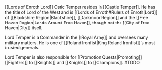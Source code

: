 
[[Lords of Enroth|Lord]] Osric Temper resides in [[Castle Temper]]. He has the title of Lord of the West and is [[Lords of Enroth#Rulers of Enroth|Lord]] of [[Blackshire Region|Blackshire]], [[Darkmoor Region]] and the [[Free Haven Region|Lands Around Free Haven]], though not the [[City of Free Haven|City]] itself.

Lord Temper is a Commander in the [[Royal Army]] and oversees many military matters. He is one of [[Roland Ironfist|King Roland Ironfist]]'s most trusted generals.

Lord Temper is also responsible for [[Promotion Quests|Promoting]] [[Fighters]] to [[Knights]] and [[Knights]] to [[Champions]].
#TODO

